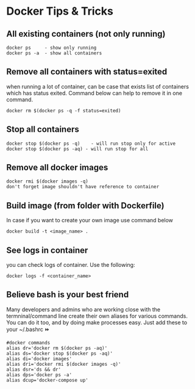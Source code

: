 # Docker Tips & Tricks

## All existing containers (not only running)

```
docker ps     - show only running 
docker ps -a  - show all containers
```
## Remove all containers with status=exited
when running a lot of container, can be case that exists list of containers which has status exited. Command below can help to remove it in one command.
```
docker rm $(docker ps -q -f status=exited)
```
## Stop all containers
```
docker stop $(docker ps -q)    - will run stop only for active
docker stop $(docker ps -aq) - will run stop for all
```
## Remove all docker images
```
docker rmi $(docker images -q)
don't forget image shouldn't have reference to container 
```
## Build image (from folder with Dockerfile)
In case if you want to create your own image use command below
```
docker build -t <image_name> .
```
## See logs in container
you can check logs of container. Use the following:
```
docker logs -f <container_name>
```
## Believe bash is your best friend
Many developers and admins who are working close with the termninal/command line create their own aliases for various commands. You can do it too, and by doing make processes easy. Just add these to your ~/.bashrc :fast_forward:
```
#docker commands
alias dr='docker rm $(docker ps -aq)'
alias ds='docker stop $(docker ps -aq)'
alias di='docker images'
alias dri='docker rmi $(docker images -q)'
alias dsr='ds && dr'
alias dps='docker ps -a'
alias dcup='docker-compose up'
```
